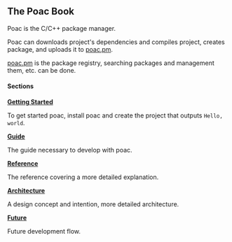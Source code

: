 ## The Poac Book

Poac is the C/C++ package manager.

Poac can downloads project's dependencies and compiles project, creates package, and uploads it to [poac.pm](https://poac.pm).

[poac.pm](https://poac.pm) is the package registry, searching packages and management them, etc. can be done.


#### Sections
**[Getting Started](getting-started/README.md)**

To get started poac, install poac and create the project that outputs `Hello, world`.  


**[Guide](guide/README.md)**

The guide necessary to develop with poac.


**[Reference](reference/README.md)**

The reference covering a more detailed explanation.


**[Architecture](architecture/README.md)**

A design concept and intention, more detailed architecture.


**[Future](future/README.md)**

Future development flow.
